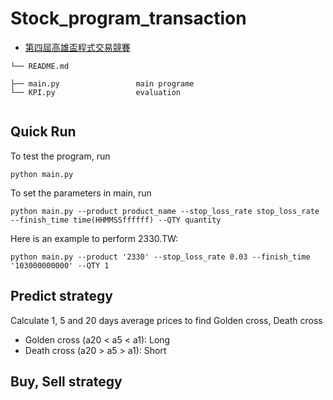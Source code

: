 # Stock_program_transaction  
- [第四屆高雄盃程式交易競賽](https://bhuntr.com/tw/competitions/eqpkavrw0olm1wupbd)  

```
└── README.md 

├── main.py                 main programe
└── KPI.py                  evaluation 


```  

## Quick Run
To test the program, run
```
python main.py
```
To set the parameters in main, run
```
python main.py --product product_name --stop_loss_rate stop_loss_rate --finish_time time(HHMMSSffffff) --QTY quantity
```
Here is an example to perform 2330.TW:
```
python main.py --product '2330' --stop_loss_rate 0.03 --finish_time '103000000000' --QTY 1
```

## Predict strategy  
Calculate 1, 5 and 20 days average prices to find Golden cross, Death cross  
- Golden cross (a20 < a5 < a1): Long  
- Death cross (a20 > a5 > a1): Short

## Buy, Sell strategy  




